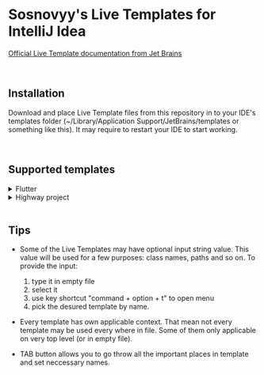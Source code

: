 # Sosnovyy's Live Templates for IntelliJ Idea
[Official Live Template documentation from Jet Brains](https://www.jetbrains.com/help/idea/template-variables.html)

<br />

## Installation
Download and place Live Template files from this repository in to your IDE's templates folder (~/Library/Application Support/JetBrains/templates or something like this). It may require to restart your IDE to start working.

<br />

## Supported templates

<details>
  <summary>Flutter</summary>

### stf
Empty statefull widget with initState and dispose methods
     
### stl
Empty stateless widget

### fb
Main BLoC class with Freezed import and part directives for event and state classes\
*Have input*

### fbs
BLoC Freezed state class with a few preset states and getters\
*Have input*

### fbe
BLoC Freezed event class\
*Have input*

### fdc
Freezed data class with empty constructor and fromJson\
*Have input*

### debug it
Debug print statement with variable name\
*Have input*
  
  
</details>

<details>
  <summary>Highway project</summary>

### hwcolors
Variable with project colors from Theme

### hwviewl
Highway statleless view class template

### hwviewf
Highway statefull view class template

  
</details>

<br />

## Tips
- Some of the Live Templates may have optional input string value. This value will be used for a few purposes: class names, paths and so on. To provide the input:
  1) type it in empty file
  2) select it
  3) use key shortcut "command + option + t" to open menu
  4) pick the desured template by name.
  

- Every template has own applicable context. That mean not every template may be used every where in file. Some of them only applicable on very top level (or in empty file).

- TAB button allows you to go throw all the important places in template and set neccessary names.
